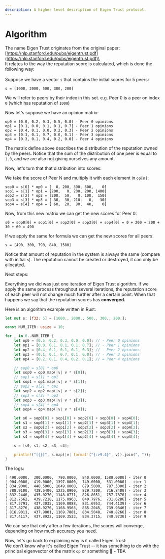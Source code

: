 ```yaml
---
description: A higher level description of Eigen Trust protocol.
---
```


# Algorithm

The name Eigen Trust originates from the original paper: [https://nlp.stanford.edu/pubs/eigentrust.pdf](https://nlp.stanford.edu/pubs/eigentrust.pdf)\
\
It relates to the way the reputation score is calculated, which is done the following way:\
\
Suppose we have a vector `s` that contains the initial scores for 5 peers:

```
s = [1000, 2000, 500, 300, 200]
```

We will refer to peers by their index in this set. e.g. Peer 0 is a peer on index `0` (which has reputation of `1000`)

Now let's suppose we have an opinion matrix:

```
op0 = [0.0, 0.2, 0.3, 0.5, 0.0] - Peer 0 opinions
op1 = [0.1, 0.0, 0.1, 0.1, 0.7] - Peer 1 opinions
op2 = [0.4, 0.1, 0.0, 0.2, 0.3] - Peer 2 opinions
op3 = [0.1, 0.1, 0.7, 0.0, 0.1] - Peer 3 opinions
op4 = [0.3, 0.1, 0.4, 0.2, 0.0] - Peer 4 opinions
```

The matrix define above describes the distribution of the reputation owned by the peers. Notice that the sum of the distribution of one peer is equal to `1.0`, and we are also not giving ourselves any amount.

Now, let's turn that that distribution into scores:

We take the score of Peer N and multiply it with each element in `op[n]`:

```
sop0 = s[0] * op0 = [  0, 200, 300, 500,    0]
sop1 = s[1] * op1 = [200,   0, 200, 200, 1400]
sop2 = s[2] * op2 = [200,  50,   0, 100,  150]
sop3 = s[3] * op3 = [ 30,  30, 210,   0,   30]
sop4 = s[4] * op4 = [ 60,  20,  80,  40,    0]
```

Now, from this new matrix we can get the new scores for Peer 0:

```
s0 = sop0[0] + sop1[0] + sop2[0] + sop3[0] + sop4[0] = 0 + 200 + 200 + 30 + 60 = 490
```

If we apply the same for formula we can get the new scores for all peers:

```
s = [490, 300, 790, 840, 1580]
```

Notice that amount of reputation in the system is always the same (compare with initial `s`). The reputation cannot be created or destroyed, it can only be allocated.

Next steps:

Everything we did was just one iteration of Eigen Trust algorithm. If we apply the same process throughout several iterations, the reputation score of each peer will not change much further after a certain point. When that happens we say that the reputation scores has **converged.**

Here is an algorithm example written in Rust:

```rust
let mut s: [f32; 5] = [1000., 2000., 500., 300., 200.];

const NUM_ITER: usize = 10;

for _ in 0..NUM_ITER {
	let op0 = [0.5, 0.2, 0.3, 0.0, 0.0]; // - Peer 0 opinions
	let op1 = [0.0, 0.1, 0.1, 0.1, 0.7]; // - Peer 1 opinions
	let op2 = [0.4, 0.1, 0.1, 0.1, 0.3]; // - Peer 2 opinions
	let op3 = [0.1, 0.1, 0.7, 0.1, 0.0]; // - Peer 3 opinions
	let op4 = [0.2, 0.1, 0.4, 0.2, 0.1]; // = Peer 4 opinions

	// sop0 = s[0] * op0
	let sop0 = op0.map(|v| v * s[0]);
	// sop1 = s[1] * op1
	let sop1 = op1.map(|v| v * s[1]);
	// sop2 = s[2] * op2
	let sop2 = op2.map(|v| v * s[2]);
	// sop3 = s[3] * op3
	let sop3 = op3.map(|v| v * s[3]);
	// sop4 = s[4] * op4
	let sop4 = op4.map(|v| v * s[4]);

	let s0 = sop0[0] + sop1[0] + sop2[0] + sop3[0] + sop4[0];
	let s1 = sop0[1] + sop1[1] + sop2[1] + sop3[1] + sop4[1];
	let s2 = sop0[2] + sop1[2] + sop2[2] + sop3[2] + sop4[2];
	let s3 = sop0[3] + sop1[3] + sop2[3] + sop3[3] + sop4[3];
	let s4 = sop0[4] + sop1[4] + sop2[4] + sop3[4] + sop4[4];

	s = [s0, s1, s2, s3, s4];

	println!("[{}]", s.map(|v| format!("{:>9.4}", v)).join(", "));
}
```

The logs:

```
[ 490.0000,  300.0000,  790.0000,  840.0000, 1580.0000] - iter 0
[ 904.0000,  419.0000, 1397.0000,  749.0000,  531.0000] - iter 1
[ 834.9000,  448.5000, 1049.8000,  879.5000,  787.3000] - iter 2
[ 788.9100,  438.6400, 1225.8900,  829.7200,  716.8400] - iter 3
[ 832.2440,  435.0270, 1148.0771,  826.8651,  757.7870] - iter 4
[ 812.7562,  439.7218, 1175.0963,  840.7976,  731.6286] - iter 5
[ 817.5791,  437.3035, 1169.0088,  831.6953,  744.4139] - iter 6
[ 817.8276,  438.0276, 1168.9563,  835.2045,  739.9846] - iter 7
[ 816.9011,  437.9801, 1169.7881,  834.5048,  740.8266] - iter 8
[ 817.4117,  437.8922, 1169.3523,  834.3715,  740.9730] - iter 9
```

We can see that only after a few iterations, the scores will converge, depending on how much accuracy you need.

Now, let's go back to explaining why is it called Eigen Trust:\
We don't know why it's called Eigen Trust -- it has something to do with the principal eigenvector of the matrix `op`  or something :tada: - TBA
